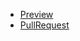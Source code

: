 <ul>
    <li>
        <a href="https://BorisovecViktor.github.io/ideal-memory/">Preview</a>
    </li>
    <li>
        <a href="https://github.com/BorisovecViktor/ideal-memory/pull/1/files">PullRequest</a>
    </li>
</ul>
